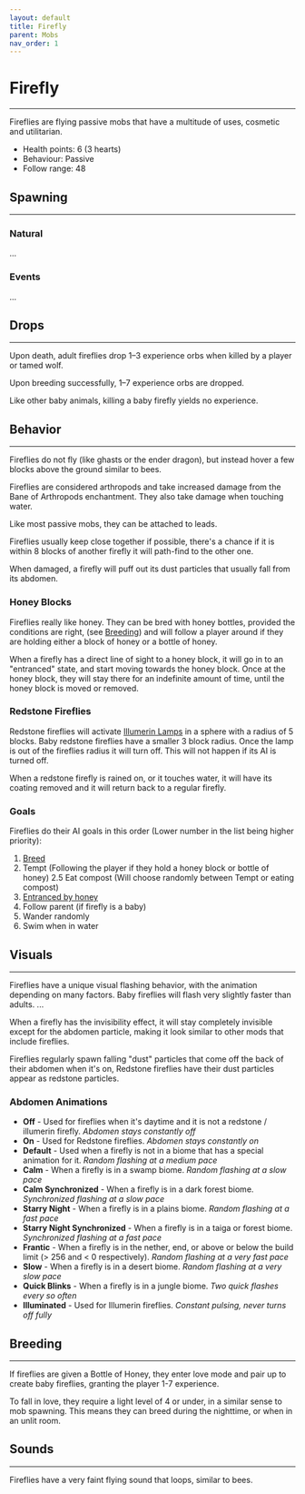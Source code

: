 ```yaml
---
layout: default
title: Firefly
parent: Mobs
nav_order: 1
---
```


# Firefly
---

Fireflies are flying passive mobs that have a multitude of uses, cosmetic and utilitarian.

- Health points: 6 (3 hearts)
- Behaviour: Passive
- Follow range: 48

## Spawning
---

### Natural
...

### Events
...

## Drops
---

Upon death, adult fireflies drop 1–3 experience orbs when killed by a player or tamed wolf.

Upon breeding successfully, 1–7 experience orbs are dropped.

Like other baby animals, killing a baby firefly yields no experience.

## Behavior
---

Fireflies do not fly (like ghasts or the ender dragon), but instead hover a few blocks above the ground similar to bees.

Fireflies are considered arthropods and take increased damage from the Bane of Arthropods enchantment. They also take damage when touching water.

Like most passive mobs, they can be attached to leads.

Fireflies usually keep close together if possible, there's a chance if it is within 8 blocks of another firefly it will path-find to the other one.

When damaged, a firefly will puff out its dust particles that usually fall from its abdomen.

### Honey Blocks


Fireflies really like honey. They can be bred with honey bottles, provided the conditions are right, (see [Breeding](#breeding)) and will follow a player around if they are holding either a block of honey or a bottle of honey.

When a firefly has a direct line of sight to a honey block, it will go in to an "entranced" state, and start moving towards the honey block. Once at the honey block, they will stay there for an indefinite amount of time, until the honey block is moved or removed.

### Redstone Fireflies

Redstone fireflies will activate [Illumerin Lamps](illumerin-lamp) in a sphere with a radius of 5 blocks. Baby redstone fireflies have a smaller 3 block radius. Once the lamp is out of the fireflies radius it will turn off. This will not happen if its AI is turned off. 

When a redstone firefly is rained on, or it touches water, it will have its coating removed and it will return back to a regular firefly.

### Goals

Fireflies do their AI goals in this order (Lower number in the list being higher priority):
1. [Breed](#breeding)
2. Tempt (Following the player if they hold a honey block or bottle of honey)
2.5 Eat compost (Will choose randomly between Tempt or eating compost)
3. [Entranced by honey](#honey-blocks)
4. Follow parent (if firefly is a baby)
5. Wander randomly
6. Swim when in water

## Visuals
---
Fireflies have a unique visual flashing behavior, with the animation depending on many factors. Baby fireflies will flash very slightly faster than adults.
...

When a firefly has the invisibility effect, it will stay completely invisible except for the abdomen particle, making it look similar to other mods that include fireflies.

Fireflies regularly spawn falling "dust" particles that come off the back of their abdomen when it's on, Redstone fireflies have their dust particles appear as redstone particles.

### Abdomen Animations

- **Off** - Used for fireflies when it's daytime and it is not a redstone / illumerin firefly. *Abdomen stays constantly off*
- **On** - Used for Redstone fireflies. *Abdomen stays constantly on*
- **Default** - Used when a firefly is not in a biome that has a special animation for it. *Random flashing at a medium pace*
- **Calm** - When a firefly is in a swamp biome. *Random flashing at a slow pace*
- **Calm Synchronized** - When a firefly is in a dark forest biome. *Synchronized flashing at a slow pace*
- **Starry Night** - When a firefly is in a plains biome. *Random flashing at a fast pace*
- **Starry Night Synchronized** - When a firefly is in a taiga or forest biome. *Synchronized flashing at a fast pace*
- **Frantic** - When a firefly is in the nether, end, or above or below the build limit (> 256 and < 0 respectively). *Random flashing at a very fast pace*
- **Slow** - When a firefly is in a desert biome. *Random flashing at a very slow pace*
- **Quick Blinks** - When a firefly is in a jungle biome. *Two quick flashes every so often*
- **Illuminated** - Used for Illumerin fireflies. *Constant pulsing, never turns off fully*

## Breeding
---

If fireflies are given a Bottle of Honey, they enter love mode and pair up to create baby fireflies, granting the player 1-7 experience.

To fall in love, they require a light level of 4 or under, in a similar sense to mob spawning. This means they can breed during the nighttime, or when in an unlit room.

## Sounds
---
Fireflies have a very faint flying sound that loops, similar to bees.

